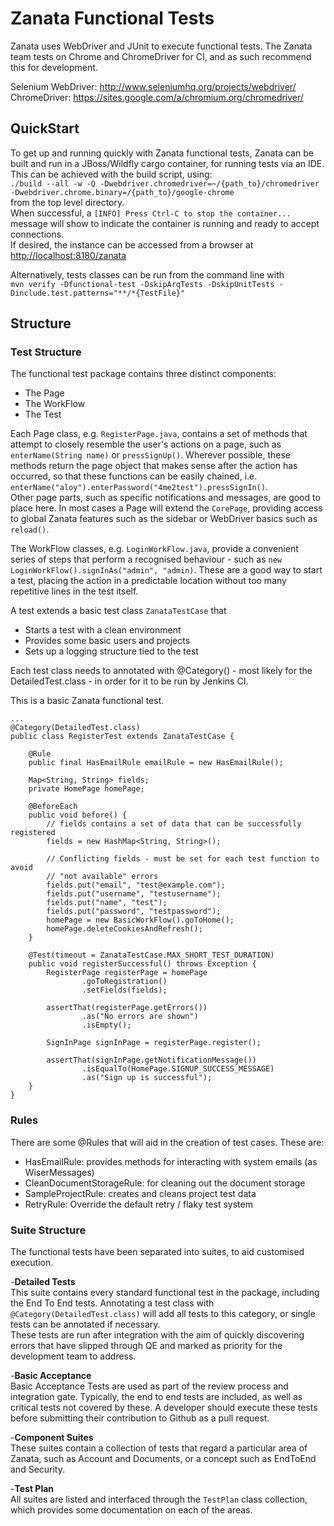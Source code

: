 # Zanata Functional Tests

Zanata uses WebDriver and JUnit to execute functional tests.
The Zanata team tests on Chrome and ChromeDriver for CI, and as such recommend this for development.

Selenium WebDriver: http://www.seleniumhq.org/projects/webdriver/<br>
ChromeDriver: https://sites.google.com/a/chromium.org/chromedriver/

## QuickStart
To get up and running quickly with Zanata functional tests, Zanata can be built and run in a
JBoss/Wildfly cargo container, for running tests via an IDE.<br>
This can be achieved with the build script, using:<br>
`./build --all -w -Q -Dwebdriver.chromedriver=~/{path_to}/chromedriver -Dwebdriver.chrome.binary=/{path_to}/google-chrome`<br>
from the top level directory.<br>
When successful, a `[INFO] Press Ctrl-C to stop the container...` message will show to indicate the
container is running and ready to accept connections.<br>
If desired, the instance can be accessed from a browser at [http://localhost:8180/zanata]()

Alternatively, tests classes can be run from the command line with<br>
`mvn verify -Dfunctional-test -DskipArqTests -DskipUnitTests -Dinclude.test.patterns="**/*{TestFile}"`

## Structure

### Test Structure
The functional test package contains three distinct components:
- The Page
- The WorkFlow
- The Test

Each Page class, e.g. `RegisterPage.java`, contains a set of methods that attempt to closely resemble
the user's actions on a page, such as `enterName(String name)` or `pressSignUp()`.  Wherever possible,
these methods return the page object that makes sense after the action has occurred, so that these
functions can be easily chained, i.e. `enterName("aloy").enterPassword("4me2test").pressSignIn()`.<br>
Other page parts, such as specific notifications and messages, are good to place here.
In most cases a Page will extend the `CorePage`, providing access to global Zanata features such as the
sidebar or WebDriver basics such as `reload()`.

The WorkFlow classes, e.g. `LoginWorkFlow.java`, provide a convenient series of steps that perform a
recognised behaviour - such as `new LoginWorkFlow().signInAs("admin", "admin)`.  These are a good
way to start a test, placing the action in a predictable location without too many repetitive lines in
the test itself.

A test extends a basic test class `ZanataTestCase` that
- Starts a test with a clean environment
- Provides some basic users and projects
- Sets up a logging structure tied to the test

Each test class needs to annotated with @Category() - most likely for the DetailedTest.class - in order
for it to be run by Jenkins CI.

This is a basic Zanata functional test.<br>

```
...
@Category(DetailedTest.class)
public class RegisterTest extends ZanataTestCase {

    @Rule
    public final HasEmailRule emailRule = new HasEmailRule();

    Map<String, String> fields;
    private HomePage homePage;

    @BeforeEach
    public void before() {
        // fields contains a set of data that can be successfully registered
        fields = new HashMap<String, String>();

        // Conflicting fields - must be set for each test function to avoid
        // "not available" errors
        fields.put("email", "test@example.com");
        fields.put("username", "testusername");
        fields.put("name", "test");
        fields.put("password", "testpassword");
        homePage = new BasicWorkFlow().goToHome();
        homePage.deleteCookiesAndRefresh();
    }

    @Test(timeout = ZanataTestCase.MAX_SHORT_TEST_DURATION)
    public void registerSuccessful() throws Exception {
        RegisterPage registerPage = homePage
                .goToRegistration()
                .setFields(fields);

        assertThat(registerPage.getErrors())
                .as("No errors are shown")
                .isEmpty();

        SignInPage signInPage = registerPage.register();

        assertThat(signInPage.getNotificationMessage())
                .isEqualTo(HomePage.SIGNUP_SUCCESS_MESSAGE)
                .as("Sign up is successful");
    }
}
```

### Rules
There are some @Rules that will aid in the creation of test cases. These are:<br>
- HasEmailRule: provides methods for interacting with system emails (as WiserMessages)
- CleanDocumentStorageRule: for cleaning out the document storage
- SampleProjectRule: creates and cleans project test data
- RetryRule: Override the default retry / flaky test system

### Suite Structure
The functional tests have been separated into suites, to aid customised execution.<br>

-<b>Detailed Tests</b><br>
This suite contains every standard functional test in the package, including the End To End tests.
Annotating a test class with `@Category(DetailedTest.class)` will add all tests to this category, or
single tests can be annotated if necessary.<br>
These tests are run after integration with the aim of quickly discovering errors that have slipped
through QE and marked as priority for the development team to address.

-<b>Basic Acceptance</b><br>
Basic Acceptance Tests are used as part of the review process and integration gate. Typically, the
end to end tests are included, as well as critical tests not covered by these.  A developer should
execute these tests before submitting their contribution to Github as a pull request.

-<b>Component Suites</b><br>
These suites contain a collection of tests that regard a particular area of Zanata, such as Account
and Documents, or a concept such as EndToEnd and Security.

-<b>Test Plan</b><br>
All suites are listed and interfaced through the `TestPlan` class collection, which provides some
documentation on each of the areas.
<br>
